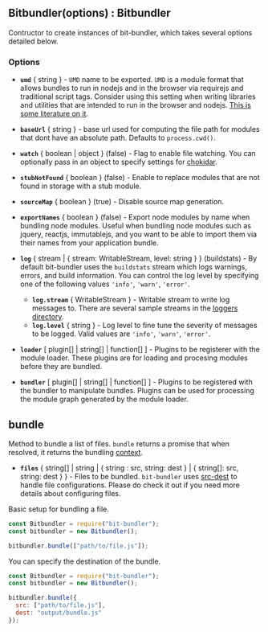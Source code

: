 ## Bitbundler(options) : Bitbundler

Contructor to create instances of bit-bundler, which takes several options detailed below.

### Options

- **`umd`** { string } - `UMD` name to be exported. `UMD` is a module format that allows bundles to run in nodejs and in the browser via requirejs and traditional script tags. Consider using this setting when writing libraries and utilities that are intended to run in the browser and nodejs. [This is some literature on it](https://github.com/umdjs/umd).
- **`baseUrl`** { string } - base url used for computing the file path for modules that dont have an absolute path. Defaults to `process.cwd()`.
- **`watch`** { boolean | object } (false) - Flag to enable file watching. You can optionally pass in an object to specify settings for [chokidar](https://github.com/paulmillr/chokidar).
- **`stubNotFound`** { boolean } (false) - Enable to replace modules that are not found in storage with a stub module.
- **`sourceMap`** { boolean } (true) - Disable source map generation.
- **`exportNames`** { boolean } (false) - Export node modules by name when bundling node modules. Useful when bundling node modules such as jquery, reactjs, immutablejs, and you want to be able to import them via their names from your application bundle.

- **`log`** { stream | { stream: WritableStream, level: string } } (buildstats) - By default bit-bundler uses the `buildstats` stream which logs warnings, errors, and build information. You can control the log level by specifying one of the following values `'info'`, `'warn'`, `'error'`.
  - **`log.stream`** { WritableStream } - Writable stream to write log messages to. There are several sample streams in the [loggers directory](https://github.com/MiguelCastillo/bit-bundler/tree/master/loggers).
  - **`log.level`** { string } - Log level to fine tune the severity of messages to be logged. Valid values are `'info'`, `'warn'`, `'error'`.

- **`loader`** [ plugin[] | string[] | function[] ] - Plugins to be registerer with the module loader. These plugins are for loading and procesing modules before they are bundled.

- **`bundler`** [ plugin[] | string[] | function[] ] - Plugins to be registered with the bundler to manipulate bundles. Plugins can be used for processing the module graph generated by the module loader.


## bundle

Method to bundle a list of files. `bundle` returns a promise that when resolved, it returns the bundling [context](#context).

- **`files`** { string[] | string | { string : src, string: dest } | { string[]: src, string: dest } } - Files to be bundled. `bit-bundler` uses [src-dest](https://github.com/MiguelCastillo/src-dest) to handle file configurations. Please do check it out if you need more details about configuring files.


Basic setup for bundling a file.

``` javascript
const Bitbundler = require("bit-bundler");
const bitbundler = new Bitbundler();

bitbundler.bundle(["path/to/file.js"]);
```

You can specify the destination of the bundle.

``` javascript
const Bitbundler = require("bit-bundler");
const bitbundler = new Bitbundler();

bitbundler.bundle({
  src: ["path/to/file.js"],
  dest: "output/bundle.js"
});
```
